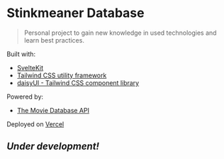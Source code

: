 # Stinkmeaner Database

> Personal project to gain new knowledge in used technologies and learn best practices.

Built with:

- [SvelteKit](https://github.com/sveltejs/kit "SvelteKit's Github")
- [Tailwind CSS utility framework](https://github.com/tailwindlabs/tailwindcss "Tailwind's Github")
- [daisyUI - Tailwind CSS component library](https://github.com/saadeghi/daisyui "daisyUI's Github")

Powered by:

- [The Movie Database API](https://www.themoviedb.org/)

Deployed on [Vercel](https://vercel.com/)

## **_Under development!_**
